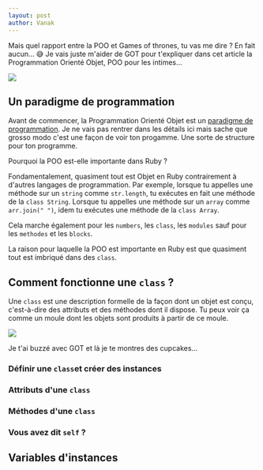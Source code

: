 ```yaml
---
layout: post
author: Vanak
---
```


Mais quel rapport entre la POO et Games of thrones, tu vas me dire ? En fait aucun... 😅 Je vais juste m'aider de GOT pour t'expliquer dans cet article la Programmation Orienté Objet, POO pour les intimes... 

![](https://www.mepixels.com/cache/55036954/game-of-thrones-14-1140x1140-zOXrLdxSl.jpeg)

## Un paradigme de programmation

Avant de commencer, la Programmation Orienté Objet est un [paradigme de programmation](https://fr.wikipedia.org/wiki/Paradigme_(programmation)). Je ne vais pas rentrer dans les détails ici mais sache que grosso modo c'est une façon de voir ton progamme. Une sorte de structure pour ton programme.

Pourquoi la POO est-elle importante dans Ruby ? 

Fondamentalement, quasiment tout est Objet en Ruby contrairement à d'autres langages de programmation.
Par exemple, lorsque tu appelles une méthode sur un `string` comme `str.length`, tu exécutes en fait une méthode de la `class String`. Lorsque tu appelles une méthode sur un `array` comme `arr.join(" ")`, idem tu exécutes une méthode de la `class Array`. 

Cela marche également pour les `numbers`, les `class`, les `modules` sauf pour les `methodes` et les `blocks`. 

La raison pour laquelle la POO est importante en Ruby est que quasiment tout est imbriqué dans des `class`.

## Comment fonctionne une `class` ?

Une `class` est une description formelle de la façon dont un objet est conçu, c'est-à-dire des attributs et des méthodes dont il dispose. Tu peux voir ça comme un moule dont les objets sont produits à partir de ce moule.

![](https://www.cdiscount.com/pdt2/4/4/5/1/700x700/auc0659314876445/rw/24-savon-mini-muffin-silicone-cavity-biscuits-de-p.jpg)

Je t'ai buzzé avec GOT et là je te montres des cupcakes... 

### Définir une `class`et créer des instances

### Attributs d'une `class`
### Méthodes d'une `class`
### Vous avez dit `self` ?

## Variables d'instances


